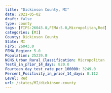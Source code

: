 ```yaml
---
title: "Dickinson County, MI"
date: 2021-05-02
draft: false
type: county
tags: [FIPS:26043.0,FEMA:5.0,Micropolitan,Red]
categories: [MI]
County: Dickinson County
State: MI
FIPS: 26043.0
FEMA_Region: 5.0
Population: 25239.0
NCHS_Urban_Rural_Classification: Micropolitan
Tests_in_prior_14_days: 820.0
Fourteen_day_test_rate_per_100000: 3249.0
Percent_Positivity_in_prior_14_days: 0.112
Level: Red
url: /states/MI/dickinson-county
---
```



